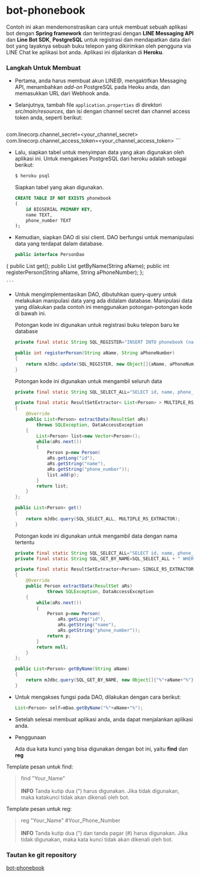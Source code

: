 # bot-phonebook #

Contoh ini akan mendemonstrasikan cara untuk membuat sebuah aplikasi bot dengan **Spring framework** dan terintegrasi dengan **LINE Messaging API** dan **Line Bot SDK**, **PostgreSQL** untuk registrasi dan mendapatkan data dari bot yang layaknya sebuah buku telepon yang dikirimkan oleh pengguna via LINE Chat ke aplikasi bot anda. Aplikasi ini dijalankan di **Heroku**.

### Langkah Untuk Membuat ###
* Pertama, anda harus membuat akun LINE@, mengaktifkan Messaging API, menambahkan *add-on* PostgreSQL pada Heoku anda, dan memasukkan URL dari Webhook anda.

* Selanjutnya, tambah file  `application.properties` di direktori *src/main/resources*, dan isi dengan channel secret dan channel access token anda, seperti berikut:

	```ini
com.linecorp.channel_secret=<your_channel_secret>
com.linecorp.channel_access_token=<your_channel_access_token>
	```
	
* Lalu, siapkan tabel untuk menyimpan data yang akan digunakan oleh aplikasi ini. Untuk mengakses PostgreSQL dari heroku adalah sebagai berikut:

	```bash
	$ heroku psql
	```
	Siapkan tabel yang akan digunakan.

	```sql
	CREATE TABLE IF NOT EXISTS phonebook
	(
		id BIGSERIAL PRIMARY KEY,
		name TEXT,
		phone_number TEXT
	);
	```	
* Kemudian, siapkan DAO di sisi client. DAO berfungsi untuk memanipulasi data yang terdapat dalam database.

	```java
	public interface PersonDao
{
    	public List<Person> get();
    	public List<Person> getByName(String aName);
    	public int registerPerson(String aName, String aPhoneNumber);
};

	```
	
* Untuk mengimplementasikan DAO, dibutuhkan query-query untuk melakukan manipulasi data yang ada didalam database. Manipulasi data yang dilakukan pada contoh ini menggunakan potongan-potongan kode di bawah ini.
	
	Potongan kode ini digunakan untuk registrasi buku telepon baru ke database
	
	```java
    private final static String SQL_REGISTER="INSERT INTO phonebook (name, phone_number) VALUES (?, ?);";
    
    public int registerPerson(String aName, String aPhoneNumber)
    {
        return mJdbc.update(SQL_REGISTER, new Object[]{aName, aPhoneNumber});
    }
	```
	
	Potongan kode ini digunakan untuk mengambil seluruh data
	
	```java
	private final static String SQL_SELECT_ALL="SELECT id, name, phone_number FROM phonebook";
    
    private final static ResultSetExtractor< List<Person> > MULTIPLE_RS_EXTRACTOR=new ResultSetExtractor< List<Person> >()
    {
        @Override
        public List<Person> extractData(ResultSet aRs)
            throws SQLException, DataAccessException
        {
            List<Person> list=new Vector<Person>();
            while(aRs.next())
            {
                Person p=new Person(
                aRs.getLong("id"),
                aRs.getString("name"),
                aRs.getString("phone_number"));
                list.add(p);
            }
            return list;
        }
    };
    
    public List<Person> get()
    {
        return mJdbc.query(SQL_SELECT_ALL, MULTIPLE_RS_EXTRACTOR);
    }
	```
	Potongan kode ini digunakan untuk mengambil data dengan nama tertentu
	
	```java
	private final static String SQL_SELECT_ALL="SELECT id, name, phone_number FROM phonebook";
    private final static String SQL_GET_BY_NAME=SQL_SELECT_ALL + " WHERE LOWER(name) LIKE LOWER(?);";
    
    private final static ResultSetExtractor<Person> SINGLE_RS_EXTRACTOR=new ResultSetExtractor<Person>()
    {
        @Override
        public Person extractData(ResultSet aRs)
				throws SQLException, DataAccessException
        {
            while(aRs.next())
            {
                Person p=new Person(
                    aRs.getLong("id"),
                    aRs.getString("name"),
                    aRs.getString("phone_number"));
                return p;
            }
            return null;
        }
    };
    
    public List<Person> getByName(String aName)
    {
        return mJdbc.query(SQL_GET_BY_NAME, new Object[]{"%"+aName+"%"}, MULTIPLE_RS_EXTRACTOR);
    }
	```

*  Untuk mengakses fungsi pada DAO, dilakukan dengan cara berikut:

	```java
	List<Person> self=mDao.getByName("%"+aName+"%");
	```
* Setelah selesai membuat aplikasi anda, anda dapat menjalankan aplikasi anda.
* Penggunaan
    
    Ada dua kata kunci yang bisa digunakan dengan bot ini, yaitu **find** dan **reg**

Template pesan untuk find:
> find "Your_Name"<br><br>
> **INFO** Tanda kutip dua (") harus digunakan. Jika tidak digunakan, maka katakunci tidak akan dikenali oleh bot.
    
Template pesan untuk reg:
> reg "Your_Name" #Your_Phone_Number<br><br>
> **INFO** Tanda kutip dua (") dan tanda pagar (#) harus digunakan. Jika tidak digunakan, maka kata kunci tidak akan dikenali oleh bot.


### Tautan ke git repository ###

[bot-phonebook](https://github.com/line-indonesia/bot-phonebook)
